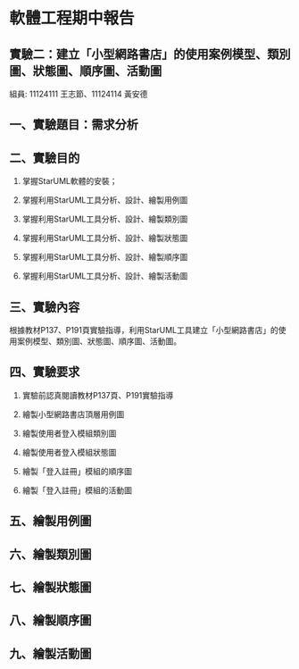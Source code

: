 # 軟體工程期中報告
## 實驗二：建立「小型網路書店」的使用案例模型、類別圖、狀態圖、順序圖、活動圖


組員:  11124111 王志節、11124114 黃安德


一、實驗題目：需求分析
-

二、實驗目的
------------

1. 掌握StarUML軟體的安裝；

2. 掌握利用StarUML工具分析、設計、繪製用例圖

3. 掌握利用StarUML工具分析、設計、繪製類別圖

4. 掌握利用StarUML工具分析、設計、繪製狀態圖

5. 掌握利用StarUML工具分析、設計、繪製順序圖

6. 掌握利用StarUML工具分析、設計、繪製活動圖

三、實驗內容
-----------

根據教材P137、P191頁實驗指導，利用StarUML工具建立「小型網路書店」的使用案例模型、類別圖、狀態圖、順序圖、活動圖。

四、實驗要求
-----------

1. 實驗前認真閱讀教材P137頁、P191實驗指導

2. 繪製小型網路書店頂層用例圖

3. 繪製使用者登入模組類別圖

4. 繪製使用者登入模組狀態圖

5. 繪製「登入註冊」模組的順序圖

6. 繪製「登入註冊」模組的活動圖

五、繪製用例圖
-------------
六、繪製類別圖
--------------
七、繪製狀態圖
-----------
八、繪製順序圖
------------
九、繪製活動圖
-------------
